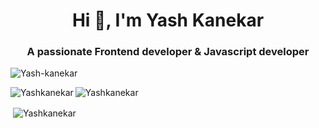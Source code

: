 <h1 align="center">Hi 👋, I'm Yash Kanekar</h1>
<h3 align="center">A passionate Frontend developer & Javascript developer</h3>
<p align="left"> <img src="https://komarev.com/ghpvc/?username=Yashkanekar&label=Profile%20views&color=0e75b6&style=flat" alt="Yash-kanekar" /> </p>

<p><img align="left" src="https://github-readme-stats.vercel.app/api/top-langs?username=Yashkanekar&show_icons=true&locale=en&theme=dark&layout=compact" alt="Yashkanekar" /></p>
<p><img align="center" src="https://github-readme-streak-stats.herokuapp.com/?user=Yashkanekar&theme=dark" alt="Yashkanekar" /></p>
<p>&nbsp;<img align="center" src="https://github-readme-stats.vercel.app/api?username=Yashkanekar&show_icons=true&layout=compact&locale=en&theme=dark" alt="Yashkanekar" /></p>



<!--
**Yashkanekar/Yashkanekar** is a ✨ _special_ ✨ repository because its `README.md` (this file) appears on your GitHub profile.

Here are some ideas to get you started:

- 🔭 I’m currently working on ...
- 🌱 I’m currently learning ...
- 👯 I’m looking to collaborate on ...
- 🤔 I’m looking for help with ...
- 💬 Ask me about ...
- 📫 How to reach me: ...
- 😄 Pronouns: ...
- ⚡ Fun fact: ...
-->
